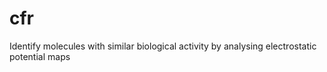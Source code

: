 # cfr
Identify molecules with similar biological activity by analysing electrostatic potential maps
